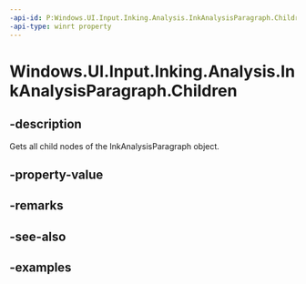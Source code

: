 ```yaml
---
-api-id: P:Windows.UI.Input.Inking.Analysis.InkAnalysisParagraph.Children
-api-type: winrt property
---
```


<!-- Property syntax.
public IVectorView<IInkAnalysisNode> Children { get; }
-->

# Windows.UI.Input.Inking.Analysis.InkAnalysisParagraph.Children

## -description

Gets all child nodes of the InkAnalysisParagraph object.

## -property-value

## -remarks

## -see-also

## -examples

